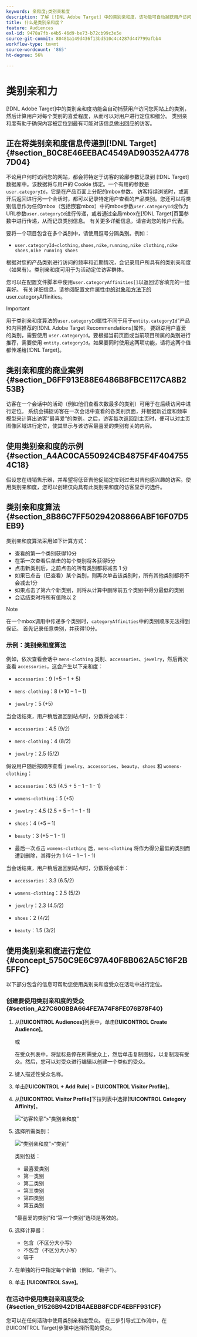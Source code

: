 ```yaml
---
keywords: 亲和度;类别亲和度
description: 了解 [!DNL Adobe Target] 中的类别亲和度，该功能可自动捕获用户访问的类别，然后计算用户对该类别的喜爱程度，从而可以对用户进行定位和细分。
title: 什么是类别亲和度？
feature: Audiences
exl-id: 9478a7fb-e4b5-46d9-be73-b72cb99c3e5e
source-git-commit: 80481a149d436f13bd510c4c4287d447799afbb4
workflow-type: tm+mt
source-wordcount: '865'
ht-degree: 56%

---
```


# 类别亲和力

[!DNL Adobe Target]中的类别亲和度功能会自动捕获用户访问您网站上的类别，然后计算用户对每个类别的喜爱程度，从而可以对用户进行定位和细分。 类别亲和度有助于确保内容被定位到最有可能对该信息做出回应的访客。

## 正在将类别亲和度信息传递到[!DNL Target] {#section_B0C8E46EEBAC4549AD90352A47787D04}

不论用户何时访问您的网站，都会将特定于访客的轮廓参数记录到 [!DNL Target] 数据库中。该数据将与用户的 Cookie 绑定。一个有用的参数是`user.categoryId`，它是在产品页面上分配的mbox参数。 访客持续浏览时，或离开后返回进行另一个会话时，都可以记录特定用户查看的产品类别。您还可以将类别信息作为任何mbox（包括嵌套mbox）中的mbox参数`user.categoryId`或作为URL参数`user.categoryId`进行传递，或者通过全局mbox在[!DNL Target]页面参数中进行传递，从而记录类别信息。 有关更多详细信息，请咨询您的帐户代表。

要将一个项目包含在多个类别中，请使用逗号分隔类别。例如：

* `user.categoryId=clothing,shoes,nike,running,nike clothing,nike shoes,nike running shoes`

根据对您的产品类别进行访问的频率和近期情况，会记录用户所具有的类别亲和度（如果有）。类别亲和度可用于为活动定位访客群体。

您可以在配置文件脚本中使用`user.categoryAffinities[]`以返回访客填充的一组喜好。 有关详细信息，请参阅配置文件属性[中的对象和方法下的](/help/main/c-target/c-visitor-profile/profile-parameters.md#objects)user.categoryAffinities。

>[!IMPORTANT]
>
>用于类别亲和度算法的`user.categoryId`属性不同于用于`entity.categoryId`”产品和内容推荐的[!DNL Adobe Target Recommendations]属性。 要跟踪用户喜爱的类别，需要使用 `user.categoryId`。要根据当前页面或当前项目所属的类别进行推荐，需要使用 `entity.categoryId`。如果要同时使用这两项功能，请将这两个值都传递给[!DNL Target]。

## 类别亲和度的商业案例 {#section_D6FF913E88E6486B8FBCE117CA8B253B}

访客在一个会话中的活动（例如他们查看次数最多的类别）可用于在后续访问中进行定位。 系统会捕捉访客在一次会话中查看的各类别页面，并根据新近度和频率模型来计算出访客“最喜爱”的类别。之后，访客每次返回到主页时，便可以对主页图像区域进行定位，使其显示与该访客最喜爱的类别有关的内容。

## 使用类别亲和度的示例 {#section_A4AC0CA550924CB4875F4F4047554C18}

假设您在线销售乐器，并希望将低音吉他促销定位到过去对吉他感兴趣的访客。使用类别亲和度，您可以创建仅向具有此类别亲和度的访客显示的选件。

## 类别亲和度算法 {#section_8B86C7FF50294208866ABF16F07D5EB9}

类别亲和度算法采用如下计算方式：

* 查看的第一个类别获得10分
* 在第一次查看后单击的每个类别将各获得5分
* 点击新类别后，之前点击的所有类别都将减去 1 分
* 如果已点击（已查看）某个类别，则再次单击该类别时，所有其他类别都将不会减去1分
* 如果点击了第六个新类别，则将从计算中删除前五个类别中得分最低的类别
* 会话结束时将所有值除以 2

>[!NOTE]
>
>在一个mbox调用中传递多个类别时，`categoryAffinities`中的类别顺序无法得到保证。 首先记录任意类别，并获得10分。

### 示例：类别亲和度算法

例如，依次查看会话中 `mens-clothing` 类别、`accessories`、`jewelry`，然后再次查看 `accessories`，这会产生以下亲和度：

* `accessories`：9 (+5 – 1 + 5)

* `mens-clothing`：8 (+10 – 1 – 1)

* `jewelry`：5 (+5)

当会话结束，用户稍后返回到站点时，分数将会减半：

* `accessories`：4.5 (9/2)

* `mens-clothing`：4 (8/2)

* `jewelry`：2.5 (5/2)

假设用户随后按顺序查看 `jewelry`、`accessories`、`beauty`、`shoes` 和 `womens-clothing`：

* `accessories`：6.5 (4.5 + 5 – 1 – 1 - 1)

* `womens-clothing`：5 (+5)

* `jewelry`：4.5 (2.5 + 5 – 1 – 1 - 1)

* `shoes`：4 (+5 – 1)

* `beauty`：3 (+5 – 1 - 1)

* 最后一次点击 `womens-clothing` 后，`mens-clothing` 将作为得分最低的类别而遭到删除，其得分为 1 (4 – 1 – 1 - 1)

当会话结束，用户稍后返回到站点时，分数将会减半：

* `accessories`：3.3 (6.5/2)

* `womens-clothing`：2.5 (5/2)

* `jewelry`：2.3 (4.5/2)

* `shoes`：2 (4/2)

* `beauty`：1.5 (3/2)

## 使用类别亲和度进行定位 {#concept_5750C9E6C97A40F8B062A5C16F2B5FFC}

以下部分包含的信息可帮助您使用类别亲和度受众在活动中进行定位。

### 创建要使用类别亲和度的受众 {#section_A27C600BBA664FE7A74F8FE076B78F40}

1. 从&#x200B;**[!UICONTROL Audiences]**&#x200B;列表中，单击&#x200B;**[!UICONTROL Create Audience]**。

   或

   在受众列表中，将鼠标悬停在所需受众上，然后单击复制图标，以复制现有受众。然后，您可以对受众进行编辑以创建一个类似的受众。

1. 键入描述性受众名称。
1. 单击&#x200B;**[!UICONTROL + Add Rule]** > **[!UICONTROL Visitor Profile]**。
1. 从&#x200B;**[!UICONTROL Visitor Profile]**&#x200B;下拉列表中选择&#x200B;**[!UICONTROL Category Affinity]**。

   ![“访客轮廓”>“类别亲和度”](assets/affinity.png)

1. 选择所需类别：

   ![“类别亲和度”>“类别”](assets/affinity-category.png)

   类别包括：

   * 最喜爱类别
   * 第一类别
   * 第二类别
   * 第三类别
   * 第四类别
   * 第五类别

   “最喜爱的类别”和“第一个类别”选项是等效的。

1. 选择计算器：

   * 包含（不区分大小写）
   * 不包含（不区分大小写）
   * 等于

1. 在单独的行中指定每个新值（例如，“鞋子”）。
1. 单击 **[!UICONTROL Save]**。

### 在活动中使用类别亲和度受众 {#section_91526B942D1B4AEBB8FCDF4EBFF931CF}

您可以在任何活动中使用类别亲和度受众。 在三步引导式工作流中，在[!UICONTROL Target]步骤中选择所需的受众。
